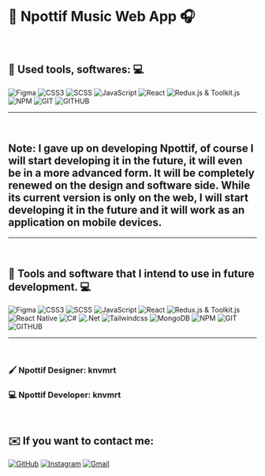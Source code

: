 <br>

# 🤗 **Npottif Music Web App** 🎧

<br>

## 🧩 **Used tools, softwares:** 💻
![Figma](https://img.shields.io/badge/figma-%23F24E1E.svg?style=for-the-badge&logo=figma&logoColor=white)
![CSS3](https://img.shields.io/badge/css-%231572B6.svg?style=for-the-badge&logo=css3&logoColor=white) 
![SCSS](https://img.shields.io/badge/SCSS-hotpink.svg?style=for-the-badge&logo=SASS&logoColor=white) 
![JavaScript](https://img.shields.io/badge/javascript-%23323330.svg?style=for-the-badge&logo=javascript&logoColor=%23F7DF1E) 
![React](https://img.shields.io/badge/react-%2320232a.svg?style=for-the-badge&logo=react&logoColor=%2361DAFB) 
![Redux.js & Toolkit.js](https://img.shields.io/badge/redux-%23764ABC.svg?style=for-the-badge&logo=redux&logoColor=%23ffffff)
![NPM](https://img.shields.io/badge/NPM-CC0910.svg?style=for-the-badge&logo=npm&logoColor=white) 
![GIT](https://img.shields.io/badge/Git-%23FF5427.svg?style=for-the-badge&logo=git&logoColor=white) 
![GITHUB](https://img.shields.io/badge/GitHub-%23081030.svg?style=for-the-badge&logo=github&logoColor=white)
<hr>

</br>

## **Note:** I gave up on developing Npottif, of course I will start developing it in the future, it will even be in a more advanced form. It will be completely renewed on the design and software side. While its current version is only on the web, I will start developing it in the future and it will work as an application on mobile devices.
<hr>
<br>

## 🧩 **Tools and software that I intend to use in future development.** 💻

![Figma](https://img.shields.io/badge/figma-%23F24E1E.svg?style=for-the-badge&logo=figma&logoColor=white)
![CSS3](https://img.shields.io/badge/css-%231572B6.svg?style=for-the-badge&logo=css3&logoColor=white) 
![SCSS](https://img.shields.io/badge/SCSS-hotpink.svg?style=for-the-badge&logo=SASS&logoColor=white) 
![JavaScript](https://img.shields.io/badge/javascript-%23323330.svg?style=for-the-badge&logo=javascript&logoColor=%23F7DF1E) 
![React](https://img.shields.io/badge/react-%2320232a.svg?style=for-the-badge&logo=react&logoColor=%2361DAFB) 
![Redux.js & Toolkit.js](https://img.shields.io/badge/redux-%23764ABC.svg?style=for-the-badge&logo=redux&logoColor=%23ffffff) 
![React Native](https://img.shields.io/badge/react_native-%2320232a.svg?style=for-the-badge&logo=react&logoColor=%2361DAFB)
![C#](https://img.shields.io/badge/c%23-812E95.svg?style=for-the-badge&logo=c-sharp&logoColor=white)
![.Net](https://img.shields.io/badge/.NET-5C2D91?style=for-the-badge&logo=.net&logoColor=white)
![Tailwindcss](https://img.shields.io/badge/tailwindcss-%23202366.svg?style=for-the-badge&logo=tailwindcss&logoColor=white) 
![MongoDB](https://img.shields.io/badge/MongoDB-%234ea94b.svg?style=for-the-badge&logo=mongodb&logoColor=white) 
![NPM](https://img.shields.io/badge/NPM-CC0910.svg?style=for-the-badge&logo=npm&logoColor=white) 
![GIT](https://img.shields.io/badge/Git-%23FF5427.svg?style=for-the-badge&logo=git&logoColor=white) 
![GITHUB](https://img.shields.io/badge/GitHub-%23081030.svg?style=for-the-badge&logo=github&logoColor=white)

</hr>
<hr>
<br>

### 🖌️ **Npottif Designer: knvmrt**
### 💻 **Npottif Developer: knvmrt**

<br>

## ✉️ **If you want to contact me:** 
[![GitHub](https://img.shields.io/badge/GitHub-%23081030.svg?style=for-the-badge&logo=github&logoColor=white)](https://reddit.com/user/knvmrt)
[![Instagram](https://img.shields.io/badge/Instagram-%23E4405F.svg?style=for-the-badge&logo=instagram&logoColor=white)](https://instagram.com/knvmrt)
[![Gmail](https://img.shields.io/badge/Gmail-%23FFFFFF.svg?style=for-the-badge&logo=gmail&logoColor=red)](https://mail.google.com/mail/u/0/#inbox?compose=CllgCJlHnCDgLfvGMpcxzbKxxbHdvWMnxwSMzmBPztJDqSQKLwnhQbdwPJFKlZHfRjhLSqBksJB)

</br>
